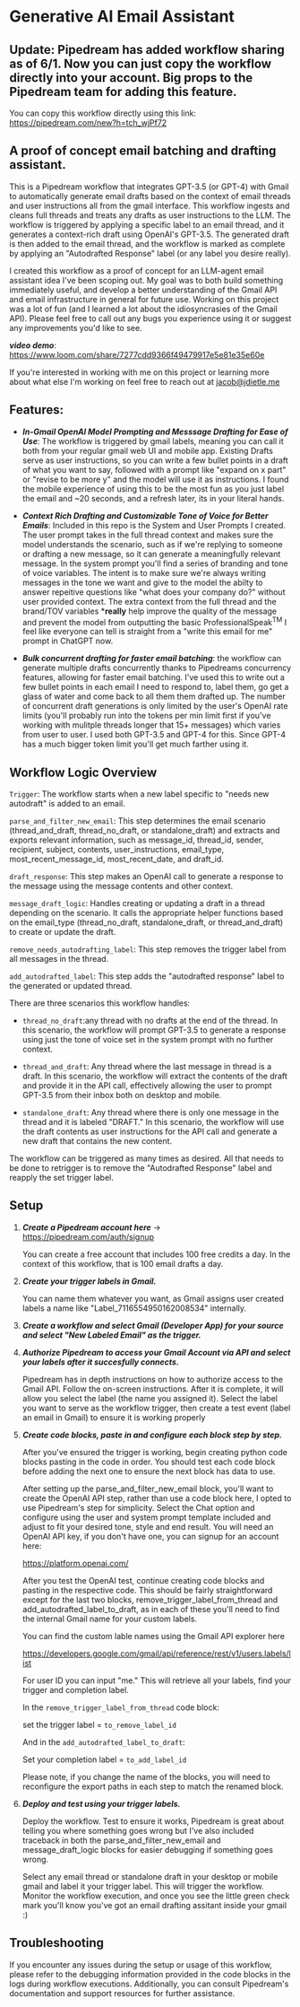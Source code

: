 # Generative AI Email Assistant

## Update: Pipedream has added workflow sharing as of 6/1. Now you can just copy the workflow directly into your account. Big props to the Pipedream team for adding this feature. 

You can copy this workflow directly using this link: https://pipedream.com/new?h=tch_wjPf72

## A proof of concept email batching and drafting assistant. 

This is a Pipedream workflow that integrates GPT-3.5 (or GPT-4) with Gmail to automatically generate email drafts based on the context of email threads and user instructions all from the gmail interface. This workflow ingests and cleans full threads and treats any drafts as user instructions to the LLM.  The workflow is triggered by applying a specific label to an email thread, and it generates a context-rich draft using OpenAI's GPT-3.5. The generated draft is then added to the email thread, and the workflow is marked as complete by applying an "Autodrafted Response" label (or any label you desire really).

I created this workflow as a proof of concept for an LLM-agent email assistant idea I've been scoping out. My goal was to both build something immediately useful, and develop a better understanding of the Gmail API and email infrastructure in general for future use. Working on this project was a lot of fun (and I learned a lot about the idiosyncrasies of the Gmail API). Please feel free to call out any bugs you experience using it or suggest any improvements you'd like to see. 

***video demo***: https://www.loom.com/share/7277cdd9366f49479917e5e81e35e60e

If you're interested in working with me on this project or learning more about what else I'm working on feel free to reach out at jacob@jdietle.me


## Features:

- ***In-Gmail OpenAI Model Prompting and Messsage Drafting for Ease of Use***: The workflow is triggered by gmail labels, meaning you can call it both from your regular gmail web UI and mobile app. Existing Drafts serve as user instructions, so you can write a few bullet points in a draft of what you want to say, followed with a prompt like "expand on x part" or "revise to be more y" and the model will use it as instructions. I found the mobile experience of using this to be the most fun as you just label the email and ~20 seconds, and a refresh later, its in your literal hands. 

- ***Context Rich Drafting and Customizable Tone of Voice for Better Emails***: Included in this repo is the System and User Prompts I created. The user prompt takes in the full thread context and makes sure the model understands the scenario, such as if we're replying to someone or drafting a new message, so it can generate a meaningfully relevant message. In the system prompt you'll find a series of branding and tone of voice variables. The intent is to make sure we're always writing messages in the tone we want and give to the model the abilty to answer repeitive questions like "what does your company do?" without user provided context. The extra context from the full thread and the brand/TOV variables ***really** help improve the quality of the message and prevent the model from outputting the basic ProfessionalSpeak<sup>TM</sup> I feel like everyone can tell is straight from a "write this email for me" prompt in ChatGPT now. 

- ***Bulk concurrent drafting for faster email batching***: the workflow can generate multiple drafts concurrently thanks to Pipedreams concurrency features, allowing for faster email batching. I've used this to write out a few bullet points in each email I need to respond to, label them, go get a glass of water and come back to all them them drafted up. The number of concurrent draft generations is only limited by the user's OpenAI rate limits (you'll probably run into the tokens per min limit first if you've working with mulitple threads longer that 15+ messages) which varies from user to user. I used both GPT-3.5 and GPT-4 for this. Since GPT-4 has a much bigger token limit you'll get much farther using it. 


## Workflow Logic Overview

`Trigger`: The workflow starts when a new label specific to "needs new autodraft" is added to an email.

`parse_and_filter_new_email`: This step determines the email scenario (thread_and_draft, thread_no_draft, or standalone_draft) and extracts and exports relevant information, such as   message_id, thread_id, sender, recipient, subject, contents, user_instructions, email_type, most_recent_message_id, most_recent_date, and draft_id.

`draft_response`: This step makes an OpenAI call to generate a response to the message using the message contents and other context.

`message_draft_logic`: Handles creating or updating a draft in a thread depending on the scenario. It calls the appropriate helper functions based on the email_type (thread_no_draft, standalone_draft, or thread_and_draft) to create or update the draft.

`remove_needs_autodrafting_label`: This step removes the trigger label from all messages in the thread.

`add_autodrafted_label`: This step adds the "autodrafted response" label to the generated or updated thread.

There are three scenarios this workflow handles:

- `thread_no_draft`:any thread with no drafts at the end of the thread. In this scenario, the workflow will prompt GPT-3.5 to generate a response using just the tone of voice set in the system prompt with no further context.

 - `thread_and_draft`: Any thread where the last message in thread is a draft. In this scenario, the workflow will extract the contents of the draft and provide it in the API call, effectively allowing the user to prompt GPT-3.5 from their inbox both on desktop and mobile.

 - `standalone_draft`: Any thread where there is only one message in the thread and it is labeled "DRAFT." In this scenario, the workflow will use the draft contents as user instructions for the API call and generate a new draft that contains the new content.

The workflow can be triggered as many times as desired. All that needs to be done to retrigger is to remove the "Autodrafted Response" label and reapply the set trigger label.


## Setup

1. ***Create a Pipedream account here*** -> https://pipedream.com/auth/signup

    You can create a free account that includes 100 free credits a day. In the context of this workflow, that is 100 email drafts a day. 

2. ***Create your trigger labels in Gmail.***

    You can name them whatever you want, as Gmail assigns user created labels a name like "Label_7116554950162008534" internally. 

3. ***Create a workflow and select Gmail (Developer App) for your source and select "New Labeled Email" as the trigger.***

4. ***Authorize Pipedream to access your Gmail Account via API and select your labels after it succesfully connects.***
    
    Pipedream has in depth instructions on how to authorize access to the Gmail API. Follow the on-screen instructions. After it is complete, it will allow you select the label (the name you assigned it). Select the label you want to serve as the workflow trigger, then create a test event (label an email in Gmail) to ensure it is working properly

5. ***Create code blocks, paste in and configure each block step by step.***

    After you've ensured the trigger is working, begin creating python code blocks pasting in the code in order. You should test each code block before adding the next one to ensure the next block has data to use. 

    After setting up the parse_and_filter_new_email block, you'll want to create the OpenAI API step, rather than use a code block here, I opted to use Pipedream's step for simplicity. Select the Chat option and configure using the user and system prompt template included and adjust to fit your desired tone, style and end result. You will need an OpenAI API key, if you don't have one, you can signup for an account here: 
    
    https://platform.openai.com/ 

    After you test the OpenAI test, continue creating code blocks and pasting in the respective code. This should be fairly straightforward except for the last two blocks, remove_trigger_label_from_thread and add_autodrafted_label_to_draft, as in each of these you'll need to find the internal Gmail name for your custom labels. 
    
    You can find the custom lable names using the Gmail API explorer here 
    
    https://developers.google.com/gmail/api/reference/rest/v1/users.labels/list 
    
    For user ID you can input "me." This will retrieve all your labels, find your trigger and completion label. 

    In the `remove_trigger_label_from_thread` code block: 

    set the trigger label = `to_remove_label_id` 

    And in the `add_autodrafted_label_to_draft`:

    Set your completion label = `to_add_label_id` 
    
     Please note, if you change the name of the blocks, you will need to reconfigure the export paths in each step to match the renamed block. 


6. ***Deploy and test using your trigger labels.***
    
    Deploy the workflow. Test to ensure it works, Pipedream is great about telling you where something goes wrong but I've also included traceback in both the parse_and_filter_new_email and message_draft_logic blocks for easier debugging if something goes wrong. 
    
    Select any email thread or standalone draft in your desktop or mobile gmail and label it your trigger label. This will trigger the workflow. Monitor the workflow execution, and once you see the little green check mark you'll know you've got an email drafting assitant inside your gmail :) 


## Troubleshooting

If you encounter any issues during the setup or usage of this workflow, please refer to the debugging information provided in the code blocks in the logs during workflow executions. Additionally, you can consult Pipedream's documentation and support resources for further assistance. 